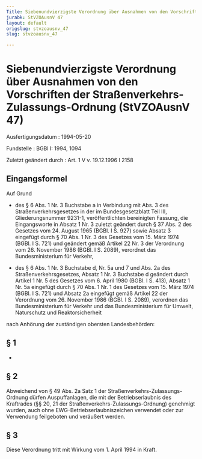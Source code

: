 ```yaml
---
Title: Siebenundvierzigste Verordnung über Ausnahmen von den Vorschriften der Straßenverkehrs-Zulassungs-Ordnung
jurabk: StVZOAusnV 47
layout: default
origslug: stvzoausnv_47
slug: stvzoausnv_47

---
```


# Siebenundvierzigste Verordnung über Ausnahmen von den Vorschriften der Straßenverkehrs-Zulassungs-Ordnung (StVZOAusnV 47)

Ausfertigungsdatum
:   1994-05-20

Fundstelle
:   BGBl I: 1994, 1094

Zuletzt geändert durch
:   Art. 1 V v. 19.12.1996 I 2158

## Eingangsformel

Auf Grund

-   des § 6 Abs. 1 Nr. 3 Buchstabe a in Verbindung mit Abs. 3 des
    Straßenverkehrsgesetzes in der im Bundesgesetzblatt Teil III,
    Gliederungsnummer 9231-1, veröffentlichten bereinigten Fassung, die
    Eingangsworte in Absatz 1 Nr. 3 zuletzt geändert durch § 37 Abs. 2 des
    Gesetzes vom 24. August 1965 (BGBl. I S. 927) sowie Absatz 3 eingefügt
    durch § 70 Abs. 1 Nr. 3 des Gesetzes vom 15. März 1974 (BGBl. I S.
    721) und geändert gemäß Artikel 22 Nr. 3 der Verordnung vom 26.
    November 1986 (BGBl. I S. 2089), verordnet das Bundesministerium für
    Verkehr,


-   des § 6 Abs. 1 Nr. 3 Buchstabe d, Nr. 5a und 7 und Abs. 2a des
    Straßenverkehrsgesetzes, Absatz 1 Nr. 3 Buchstabe d geändert durch
    Artikel 1 Nr. 5 des Gesetzes vom 6. April 1980 (BGBl. I S. 413),
    Absatz 1 Nr. 5a eingefügt durch § 70 Abs. 1 Nr. 1 des Gesetzes vom 15.
    März 1974 (BGBl. I S. 721) und Absatz 2a eingefügt gemäß Artikel 22
    der Verordnung vom 26. November 1986 (BGBl. I S. 2089), verordnen das
    Bundesministerium für Verkehr und das Bundesministerium für Umwelt,
    Naturschutz und Reaktorsicherheit



nach Anhörung der zuständigen obersten Landesbehörden:

## § 1

-

## § 2

Abweichend von § 49 Abs. 2a Satz 1 der Straßenverkehrs-Zulassungs-
Ordnung dürfen Auspuffanlagen, die mit der Betriebserlaubnis des
Kraftrades (§§ 20, 21 der Straßenverkehrs-Zulassungs-Ordnung)
genehmigt wurden, auch ohne EWG-Betriebserlaubniszeichen verwendet
oder zur Verwendung feilgeboten und veräußert werden.

## § 3

Diese Verordnung tritt mit Wirkung vom 1. April 1994 in Kraft.

